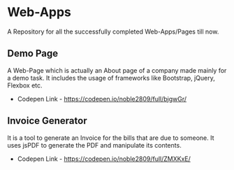 # Web-Apps

A Repository for all the successfully completed Web-Apps/Pages till now.

## Demo Page
A Web-Page which is actually an About page of a company made mainly for a demo task. It includes the usage of frameworks like Bootstrap, jQuery, Flexbox etc.
* Codepen Link - https://codepen.io/noble2809/full/bjgwGr/

## Invoice Generator
It is a tool to generate an Invoice for the bills that are due to someone. It uses jsPDF to generate the PDF and manipulate its contents.
* Codepen Link - https://codepen.io/noble2809/full/ZMXKxE/
